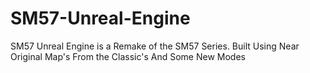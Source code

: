 # SM57-Unreal-Engine

SM57 Unreal Engine is a Remake of the SM57 Series. Built Using Near Original Map's From the Classic's And Some New Modes
